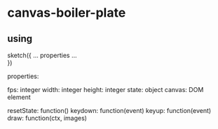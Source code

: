 canvas-boiler-plate
===================

using
-----

sketch({
    ...
    properties
    ...    
})

properties:

fps: integer
width: integer
height: integer
state: object
canvas: <canvas> DOM element

resetState: function()
keydown: function(event)
keyup: function(event)
draw: function(ctx, images)
